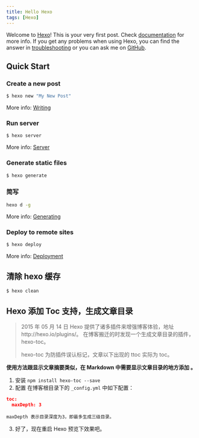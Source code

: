 ```yaml
---
title: Hello Hexo
tags: [Hexo]
---
```


Welcome to [Hexo](https://hexo.io/)! This is your very first post. Check [documentation](https://hexo.io/docs/) for more info. If you get any problems when using Hexo, you can find the answer in [troubleshooting](https://hexo.io/docs/troubleshooting.html) or you can ask me on [GitHub](https://github.com/hexojs/hexo/issues).

<!-- toc -->

## Quick Start

### Create a new post

```bash
$ hexo new "My New Post"
```

More info: [Writing](https://hexo.io/docs/writing.html)

### Run server

```bash
$ hexo server
```

More info: [Server](https://hexo.io/docs/server.html)

### Generate static files

```bash
$ hexo generate
```

### 简写

```bash
hexo d -g
```

More info: [Generating](https://hexo.io/docs/generating.html)

### Deploy to remote sites

```bash
$ hexo deploy
```

More info: [Deployment](https://hexo.io/docs/deployment.html)

## 清除 hexo 缓存

```bash
$ hexo clean
```

## Hexo 添加 Toc 支持，生成文章目录

> 2015 年 05 月 14 日
> Hexo 提供了诸多插件来增强博客体验，地址http://hexo.io/plugins/。
> 在博客搬迁的时发现一个生成文章目录的插件，hexo-toc。
>
> hexo-toc
> 为防插件误认标记，文章以下出现的 ttoc 实际为 toc。

**使用方法跟显示文章摘要类似，在 Markdown 中需要显示文章目录的地方添加 <!-- ttoc -->。**

1. 安装
   `npm install hexo-toc --save`
2. 配置
   在博客根目录下的 `_config.yml` 中如下配置：

```json
toc:
  maxDepth: 3
```

`maxDepth 表示目录深度为3，即最多生成三级目录。`

3. 好了，现在重启 Hexo 预览下效果吧。
